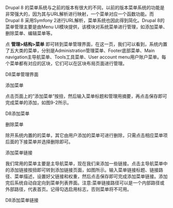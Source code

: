 Drupal 8 的菜单系统与之前的版本有很大的不同，以前的版本菜单系统的功能是非常强大的，因为其与URL解析进行映射，一个菜单对应一个函数功能。而Drupal 8 采用Symfony 2进行URL解析，菜单系统也因此得到简化。Drupal 8的菜单管理主要是由Menu UI模块提供，该模块对系统菜单进行管理，如添加菜单、删除菜单、编辑菜单等。

点 **管理>结构>菜单** 即可转到菜单管理界面，在这一页，我们可以看到，系统内置了五大类的菜单，分别是Administration管理菜单、Footer底部菜单、Main navigation主导航菜单、Tools工具菜单、User account menu用户账户菜单。每个菜单都有对应的区块，它们可以在区块布局页面进行管理。

D8菜单管理界面

添加菜单

点击页面上的”添加菜单”按扭，然后输入菜单标题和管理用摘要，再点击保存即可完成菜单的添加，如图9-2所示。

D8添加菜单

删除菜单

除开系统内置的的菜单，其它由用户添加的菜单可进行删除，只需点击相应菜单项后面的下接菜单并选择删除即可。

添加菜单链接

我们常用的菜单主要是主导航菜单，现在我们来添加一些链接。点击主导航菜单中的添加链接按扭即可转到添加链接页面，如图所示。输入菜单链接标题、链接路径、菜单描述，设置好父链接和权重，然后点击保存即可完成添加菜单链接。添加完后系统自动自定向到菜单列表界面。注意:菜单链接路径可以是一个内部路径或外部路径，<front>代表首页。记得勾选启用标志，否则菜单将不可用。

D8添加菜单链接
